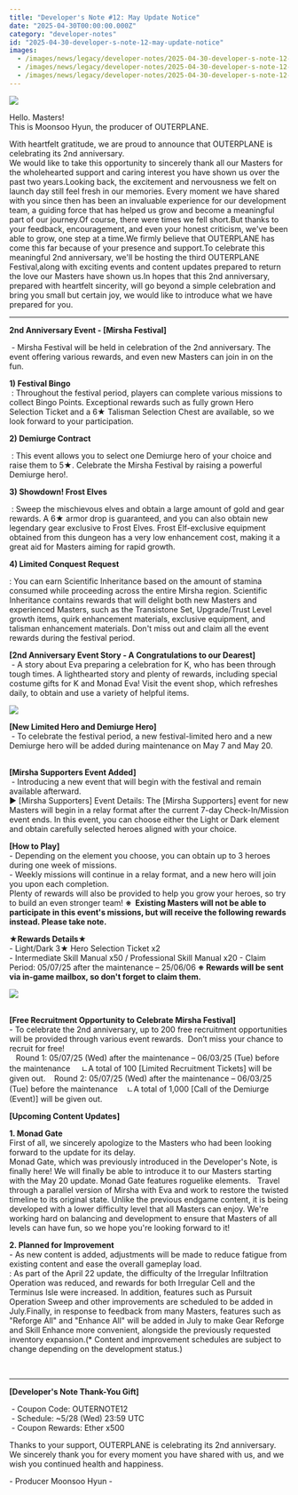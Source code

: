 ```yaml
---
title: "Developer's Note #12: May Update Notice"
date: "2025-04-30T00:00:00.000Z"
category: "developer-notes"
id: "2025-04-30-developer-s-note-12-may-update-notice"
images:
  - /images/news/legacy/developer-notes/2025-04-30-developer-s-note-12-may-update-notice/b0e0a5a2c84d4ca3a0d81c1f385e6e88.webp
  - /images/news/legacy/developer-notes/2025-04-30-developer-s-note-12-may-update-notice/241a53d386f74ef89110a0ca54f2a4d0.webp
  - /images/news/legacy/developer-notes/2025-04-30-developer-s-note-12-may-update-notice/b36fef04f24d4dc18f2830ab48a3f1bd.webp
---
```


![](/images/news/legacy/developer-notes/2025-04-30-developer-s-note-12-may-update-notice/b0e0a5a2c84d4ca3a0d81c1f385e6e88.webp)  
  

Hello. Masters!  
This is Moonsoo Hyun, the producer of OUTERPLANE.

  
With heartfelt gratitude, we are proud to announce that OUTERPLANE is celebrating its 2nd anniversary.  
We would like to take this opportunity to sincerely thank all our Masters for the wholehearted support and caring interest you have shown us over the past two years.Looking back, the excitement and nervousness we felt on launch day still feel fresh in our memories. Every moment we have shared with you since then has been an invaluable experience for our development team, a guiding force that has helped us grow and become a meaningful part of our journey.Of course, there were times we fell short.But thanks to your feedback, encouragement, and even your honest criticism, we've been able to grow, one step at a time.We firmly believe that OUTERPLANE has come this far because of your presence and support.To celebrate this meaningful 2nd anniversary, we'll be hosting the third OUTERPLANE Festival,along with exciting events and content updates prepared to return the love our Masters have shown us.In hopes that this 2nd anniversary, prepared with heartfelt sincerity, will go beyond a simple celebration and bring you small but certain joy, we would like to introduce what we have prepared for you.

* * *

**2nd Anniversary Event - \[Mirsha Festival\]**

 - Mirsha Festival will be held in celebration of the 2nd anniversary. The event offering various rewards, and even new Masters can join in on the fun.  
  
**1) Festival Bingo**  
 : Throughout the festival period, players can complete various missions to collect Bingo Points. Exceptional rewards such as fully grown Hero Selection Ticket and a 6★ Talisman Selection Chest are available, so we look forward to your participation.

  
**2) Demiurge Contract**

 : This event allows you to select one Demiurge hero of your choice and raise them to 5★. Celebrate the Mirsha Festival by raising a powerful Demiurge hero!.

  
**3) Showdown! Frost Elves**

 : Sweep the mischievous elves and obtain a large amount of gold and gear rewards. A 6★ armor drop is guaranteed, and you can also obtain new legendary gear exclusive to Frost Elves. Frost Elf-exclusive equipment obtained from this dungeon has a very low enhancement cost, making it a great aid for Masters aiming for rapid growth.

  
**4) Limited Conquest Request**

: You can earn Scientific Inheritance based on the amount of stamina consumed while proceeding across the entire Mirsha region. Scientific Inheritance contains rewards that will delight both new Masters and experienced Masters, such as the Transistone Set, Upgrade/Trust Level growth items, quirk enhancement materials, exclusive equipment, and talisman enhancement materials. Don't miss out and claim all the event rewards during the festival period.

**\[2nd Anniversary Event Story - A Congratulations to our Dearest\]**  
 - A story about Eva preparing a celebration for K, who has been through tough times. A lighthearted story and plenty of rewards, including special costume gifts for K and Monad Eva! Visit the event shop, which refreshes daily, to obtain and use a variety of helpful items.

![](/images/news/legacy/developer-notes/2025-04-30-developer-s-note-12-may-update-notice/241a53d386f74ef89110a0ca54f2a4d0.webp)  
  

**\[New Limited Hero and Demiurge Hero\]**  
 - To celebrate the festival period, a new festival-limited hero and a new Demiurge hero will be added during maintenance on May 7 and May 20.  
 

**\[Mirsha Supporters Event Added\]**  
 - Introducing a new event that will begin with the festival and remain available afterward.  
▶ \[Mirsha Supporters\] Event Details: The \[Mirsha Supporters\] event for new Masters will begin in a relay format after the current 7-day Check-In/Mission event ends. In this event, you can choose either the Light or Dark element and obtain carefully selected heroes aligned with your choice.

  
**\[How to Play\]**  
\- Depending on the element you choose, you can obtain up to 3 heroes during one week of missions.   
\- Weekly missions will continue in a relay format, and a new hero will join you upon each completion.  
Plenty of rewards will also be provided to help you grow your heroes, so try to build an even stronger team! **※  Existing Masters will not be able to participate in this event's missions, but will receive the following rewards instead. Please take note.**

  
**★Rewards Details★**  
\- Light/Dark 3★ Hero Selection Ticket x2  
\- Intermediate Skill Manual x50 / Professional Skill Manual x20 - Claim Period: 05/07/25 after the maintenance – 25/06/06 **※ Rewards will be sent via in-game mailbox, so don't forget to claim them.**  
  

![](/images/news/legacy/developer-notes/2025-04-30-developer-s-note-12-may-update-notice/b36fef04f24d4dc18f2830ab48a3f1bd.webp)  
             

**\[Free Recruitment Opportunity to Celebrate Mirsha Festival\]**   
\- To celebrate the 2nd anniversary, up to 200 free recruitment opportunities will be provided through various event rewards.  Don’t miss your chance to recruit for free!  
   Round 1: 05/07/25 (Wed) after the maintenance – 06/03/25 (Tue) before the maintenance     ㄴA total of 100 \[Limited Recruitment Tickets\] will be given out.    Round 2: 05/07/25 (Wed) after the maintenance – 06/03/25 (Tue) before the maintenance    ㄴA total of 1,000 \[Call of the Demiurge (Event)\] will be given out.

**\[Upcoming Content Updates\]**

**1\. Monad Gate**  
First of all, we sincerely apologize to the Masters who had been looking forward to the update for its delay.  
Monad Gate, which was previously introduced in the Developer's Note, is finally here! We will finally be able to introduce it to our Masters starting with the May 20 update. Monad Gate features roguelike elements.   Travel through a parallel version of Mirsha with Eva and work to restore the twisted timeline to its original state. Unlike the previous endgame content, it is being developed with a lower difficulty level that all Masters can enjoy. We're working hard on balancing and development to ensure that Masters of all levels can have fun, so we hope you're looking forward to it! 

**2\. Planned for Improvement**  
\- As new content is added, adjustments will be made to reduce fatigue from existing content and ease the overall gameplay load.  
: As part of the April 22 update, the difficulty of the Irregular Infiltration Operation was reduced, and rewards for both Irregular Cell and the Terminus Isle were increased. In addition, features such as Pursuit Operation Sweep and other improvements are scheduled to be added in July.Finally, in response to feedback from many Masters, features such as "Reforge All" and "Enhance All" will be added in July to make Gear Reforge and Skill Enhance more convenient, alongside the previously requested inventory expansion.(\* Content and improvement schedules are subject to change depending on the development status.)

 

* * *

  
**\[Developer's Note Thank-You Gift\]**

 - Coupon Code: OUTERNOTE12  
 - Schedule: ~5/28 (Wed) 23:59 UTC  
 - Coupon Rewards: Ether x500

Thanks to your support, OUTERPLANE is celebrating its 2nd anniversary.  
We sincerely thank you for every moment you have shared with us, and we wish you continued health and happiness.

\- Producer Moonsoo Hyun -
